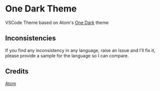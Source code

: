 # One Dark Theme

VSCode Theme based on Atom's [One Dark](https://github.com/atom/one-dark-syntax) theme

## Inconsistencies 

If you find any inconsistency in any language, raise an Issue and I'll fix it, please provide a sample for the language so I can compare. 

## Credits

[Atom](https://github.com/atom)